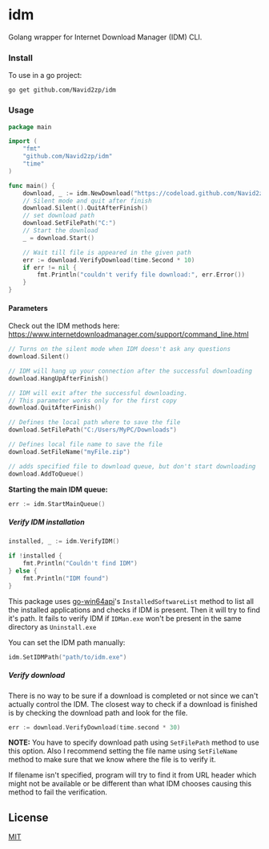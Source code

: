 # idm
Golang wrapper for Internet Download Manager (IDM) CLI.

### Install

To use in a go project:
```
go get github.com/Navid2zp/idm
```

### Usage

```go
package main

import (
	"fmt"
	"github.com/Navid2zp/idm"
	"time"
)

func main() {
	download, _ := idm.NewDownload("https://codeload.github.com/Navid2zp/idm/zip/master")
	// Silent mode and quit after finish
	download.Silent().QuitAfterFinish()
	// set download path
	download.SetFilePath("C:")
	// Start the download
	_ = download.Start()

	// Wait till file is appeared in the given path
	err := download.VerifyDownload(time.Second * 10)
	if err != nil {
		fmt.Println("couldn't verify file download:", err.Error())
	}
}
```

#### Parameters
Check out the IDM methods here: https://www.internetdownloadmanager.com/support/command_line.html

```go
// Turns on the silent mode when IDM doesn't ask any questions
download.Silent()

// IDM will hang up your connection after the successful downloading
download.HangUpAfterFinish()

// IDM will exit after the successful downloading.
// This parameter works only for the first copy
download.QuitAfterFinish()

// Defines the local path where to save the file
download.SetFilePath("C:/Users/MyPC/Downloads")

// Defines local file name to save the file
download.SetFileName("myFile.zip")

// adds specified file to download queue, but don't start downloading
download.AddToQueue()
```

**Starting the main IDM queue:**

```go
err := idm.StartMainQueue()
```

##### Verify IDM installation

```go
installed, _ := idm.VerifyIDM()

if !installed {
    fmt.Println("Couldn't find IDM")
} else {
    fmt.Println("IDM found")
}
```

This package uses [go-win64api][1]'s `InstalledSoftwareList` method to list all the installed applications and checks if IDM is present. Then it will try to find it's path. It fails to verify IDM if `IDMan.exe` won't be present in the same directory as `Uninstall.exe`

You can set the IDM path manually:

```go
idm.SetIDMPath("path/to/idm.exe")
```


##### Verify download

There is no way to be sure if a download is completed or not since we can't actually control the IDM. The closest way to check if a download is finished is by checking the download path and look for the file.

```go
err := download.VerifyDownload(time.second * 30)
```

**NOTE:** You have to specify download path using `SetFilePath` method to use this option. Also I recommend setting the file name using `SetFileName` method to make sure that we know where the file is to verify it.

If filename isn't specified, program will try to find it from URL header which might not be available or be different than what IDM chooses causing this method to fail the verification.


License
----

[MIT][2]

[1]: https://github.com/iamacarpet/go-win64api
[2]: https://github.com/Navid2zp/idm/blob/master/LICENSE
